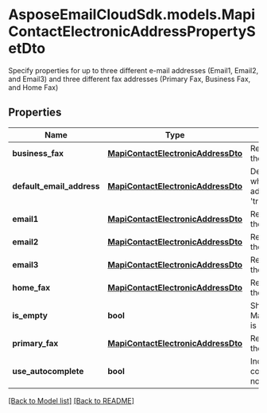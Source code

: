 # AsposeEmailCloudSdk.models.MapiContactElectronicAddressPropertySetDto

Specify properties for up to three different e-mail addresses (Email1, Email2, and Email3) and three different fax addresses (Primary Fax, Business Fax, and Home Fax)             

## Properties
Name | Type | Description | Notes
------------ | ------------- | ------------- | -------------
**business_fax** |[**MapiContactElectronicAddressDto**](MapiContactElectronicAddressDto.md) |Refers to the group of properties that define the business fax address for a contact. |[optional] 
**default_email_address** |[**MapiContactElectronicAddressDto**](MapiContactElectronicAddressDto.md) |Default value of electronic address Uses when user does not set any electronic address if UseAutocomplete property is set &#39;true&#39;              |[optional] 
**email1** |[**MapiContactElectronicAddressDto**](MapiContactElectronicAddressDto.md) |Refers to the group of properties that define the first e-mail address for a contact.              |[optional] 
**email2** |[**MapiContactElectronicAddressDto**](MapiContactElectronicAddressDto.md) |Refers to the group of properties that define the second e-mail address for a contact.              |[optional] 
**email3** |[**MapiContactElectronicAddressDto**](MapiContactElectronicAddressDto.md) |Refers to the group of properties that define the third e-mail address for a contact.              |[optional] 
**home_fax** |[**MapiContactElectronicAddressDto**](MapiContactElectronicAddressDto.md) |Refers to the group of properties that define the home fax address for a contact.              |[optional] 
**is_empty** |**bool** |Shows if MapiContactElectronicAddressPropertySetDto is empty |
**primary_fax** |[**MapiContactElectronicAddressDto**](MapiContactElectronicAddressDto.md) |Refers to the group of properties that define the primary fax address for a contact.              |[optional] 
**use_autocomplete** |**bool** |Indicates that one electronic address is completed automatically in case if user does not set any electronic address              |




[[Back to Model list]](Models.md) [[Back to README]](README.md)

